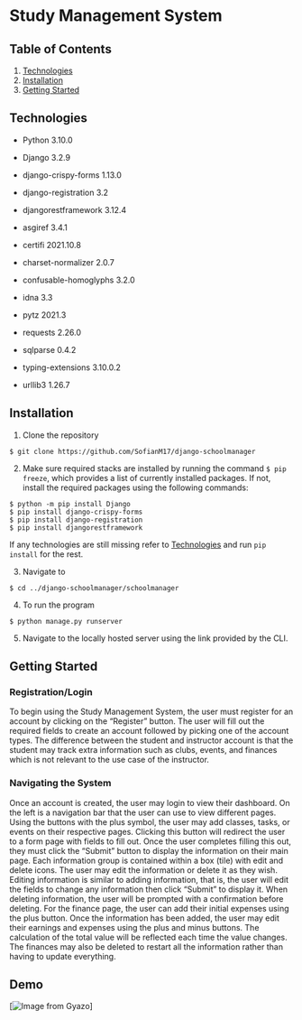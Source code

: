 # Study Management System

## Table of Contents
1. [Technologies](#technologies)
2. [Installation](#installation)
3. [Getting Started](#getting-started)

## Technologies

- Python 3.10.0
- Django 3.2.9
- django-crispy-forms 1.13.0
- django-registration 3.2
- djangorestframework 3.12.4

- asgiref 3.4.1
- certifi 2021.10.8
- charset-normalizer 2.0.7
- confusable-homoglyphs 3.2.0
- idna 3.3
- pytz 2021.3
- requests 2.26.0
- sqlparse 0.4.2
- typing-extensions 3.10.0.2
- urllib3 1.26.7

## Installation

1. Clone the repository
```
$ git clone https://github.com/SofianM17/django-schoolmanager
```

2. Make sure required stacks are installed by running the command ```$ pip freeze```, which provides a list of currently installed packages. If not, install the required packages using the following commands:
```
$ python -m pip install Django
$ pip install django-crispy-forms
$ pip install django-registration
$ pip install djangorestframework
```
If any technologies are still missing refer to [Technologies](#technologies) and run ```pip install``` for the rest.

3. Navigate to
```
$ cd ../django-schoolmanager/schoolmanager
```

4. To run the program
```
$ python manage.py runserver
```

5. Navigate to the locally hosted server using the link provided by the CLI.

## Getting Started

### Registration/Login
To begin using the Study Management System, the user must register for an account by clicking on the “Register” button. The user will fill out the required fields to create an account followed by picking one of the account types. The difference between the student and instructor account is that the student may track extra information such as clubs, events, and finances which is not relevant to the use case of the instructor. 

### Navigating the System
Once an account is created, the user may login to view their dashboard. On the left is a navigation bar that the user can use to view different pages. Using the buttons with the plus symbol, the user may add classes, tasks, or events on their respective pages. Clicking this button will redirect the user to a form page with fields to fill out. Once the user completes filling this out, they must click the “Submit” button to display the information on their main page. Each information group is contained within a box (tile) with edit and delete icons. The user may edit the information or delete it as they wish. Editing information is similar to adding information, that is, the user will edit the fields to change any information then click “Submit” to display it. When deleting information, the user will be prompted with a confirmation before deleting. For the finance page, the user can add their initial expenses using the plus button. Once the information has been added, the user may edit their earnings and expenses using the plus and minus buttons. The calculation of the total value will be reflected each time the value changes. The finances may also be deleted to restart all the information rather than having to update everything.

## Demo
[![Image from Gyazo](https://i.gyazo.com/7bc1bee468c4d6191b2988f0607f6c19.gif)]
